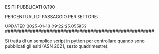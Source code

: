 ESITI PUBBLICATI 0/190 

PERCENTUALI DI PASSAGGIO PER SETTORE:

UPDATED 2025-01-13 09:22:25.055853
###################################################### 

Si tratta di un semplice script in python per controllare quando sono pubblicati gli esiti (ASN 2021, sesto quadrimestre).

